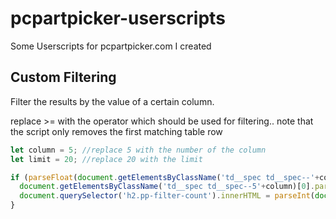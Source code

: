 # pcpartpicker-userscripts
Some Userscripts for pcpartpicker.com I created


## Custom Filtering
Filter the results by the value of a certain column.

replace >= with the operator which should be used for filtering..
note that the script only removes the first matching table row
```js
let column = 5; //replace 5 with the number of the column
let limit = 20; //replace 20 with the limit

if (parseFloat(document.getElementsByClassName('td__spec td__spec--'+column)[0].innerText) >= limit) {
  document.getElementsByClassName('td__spec td__spec--5'+column)[0].parentElement.remove();
  document.querySelector('h2.pp-filter-count').innerHTML = parseInt(document.querySelector('h2.pp-filter-count').innerHTML) - 1 + ' Compatible Products'
}
```
